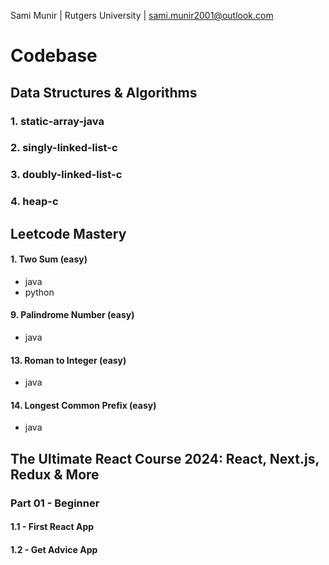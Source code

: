 Sami Munir | Rutgers University | sami.munir2001@outlook.com

# Codebase

## Data Structures & Algorithms

### 1. static-array-java

### 2. singly-linked-list-c

### 3. doubly-linked-list-c

### 4. heap-c

## Leetcode Mastery

#### 1. Two Sum (easy)

- java
- python

#### 9. Palindrome Number (easy)

- java

#### 13. Roman to Integer (easy)

- java

#### 14. Longest Common Prefix (easy)

- java

## The Ultimate React Course 2024: React, Next.js, Redux & More

### Part 01 - Beginner

#### 1.1 - First React App

#### 1.2 - Get Advice App
